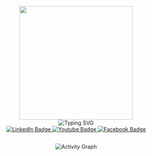 <html>
<body>
  <div  id="header" align=center>
    <div id="gif" >
      <img  width="300" height="300" src="https://github.com/VaderNgo/Assets/blob/main/MeTyping.gif"/>
    </div>
      <img src="https://readme-typing-svg.demolab.com?font=Fira+Code&duration=500&pause=3000&color=78F6F7&center=true&random=false&lines=++++Hi%2C+I'm+VaderNgo+%F0%9F%98%83+;Welcome+to+my+github+%F0%9F%91%8B" alt="Typing SVG" />
    <div id="badges">
  <a href="your-linkedin-URL">
    <img src="https://img.shields.io/badge/LinkedIn-blue?style=for-the-badge&logo=linkedin&logoColor=white" alt="LinkedIn Badge"/>
  </a>
  <a href="https://www.youtube.com/channel/UCWn9AZtld-Vp-eMrqw35FJA">
    <img src="https://img.shields.io/badge/YouTube-red?style=for-the-badge&logo=youtube&logoColor=white" alt="Youtube Badge"/>
  </a>
  <a href="your-twitter-URL">
    <img src="https://img.shields.io/badge/Facebook-blue?style=for-the-badge&logo=facebook&logoColor=white" alt="Facebook Badge"/>
  </a>
</div>

<h2></h2>

![Activity Graph](https://github-readme-activity-graph.vercel.app/graph?username=VaderNgo&bg_color=000000&color=73c232&line=1af492&point=ffffff&area=true&hide_border=true)
